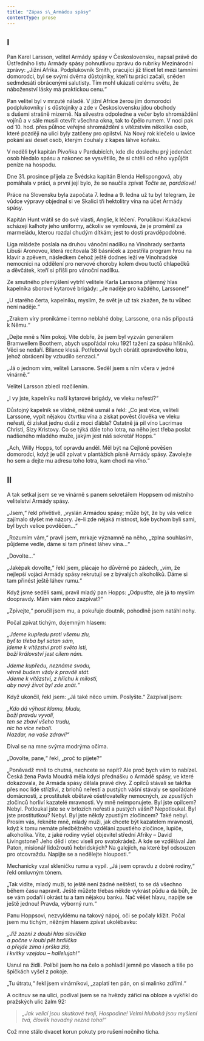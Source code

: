 ```yaml
---
title: "Zápas s\_Armádou spásy"
contentType: prose
---
```


## I

Pan Karel Larsson, velitel Armády spásy v Československu, napsal právě do Ústředního listu Armády spásy pohnutlivou zprávu do rubriky Mezinárodní zprávy: „Jižní Afrika. Podplukovník Smith, pracující již třicet let mezi tamními domorodci, byl se svými dvěma důstojníky, kteří tu práci začali, sněden sedmdesáti obrácenými salutisty. Tím mohl ukázati celému světu, že náboženství lásky má praktickou cenu.“

Pan velitel byl v mrzuté náladě. V jižní Africe žerou jim domorodci podplukovníky i s důstojníky a zde v Československu jdou obchody s dušemi strašně mizerně. Na silvestra odpoledne a večer bylo shromáždění vojínů a v sále musili otevřít všechna okna, tak to čpělo rumem. V noci pak od 10. hod. přes půlnoc veřejné shromáždění s vítězstvím několika osob, které později na ulici byly zatčeny pro opilství. Na Nový rok klečelo u lavice pokání asi deset osob, kterým čouhaly z kapes láhve koňaku.

V neděli byl kapitán Pivoňka v Pardubicích, kde dle doslechu prý jedenáct osob hledalo spásu a nakonec se vysvětlilo, že si chtěli od něho vypůjčit peníze na hospodu.

Dne 31. prosince přijela ze Švédska kapitán Blenda Hellspongová, aby pomáhala v práci, a první její bylo, že se naučila zpívat _Točte se, pardálové!_

Práce na Slovensku byla započata 7. ledna a 9. ledna už tu byl telegram, že vůdce výpravy objednal si ve Skalici tři hektolitry vína na účet Armády spásy.

Kapitán Hunt vrátil se do své vlasti, Anglie, k léčení. Poručíkovi Kukačkovi scházejí kalhoty jeho uniformy, ačkoliv se vymlouvá, že je proměnil za marmeládu, kterou rozdal chudým dítkám; jest to dosti pravděpodobné.

Liga mládeže poslala na druhou vánoční nadílku na Vinohrady seržanta Libuši Aronovou, která recitovala 38 básniček a zpestřila program hrou na klavír a zpěvem, následkem čehož ještě dodnes leží ve Vinohradské nemocnici na oddělení pro nervové choroby kolem dvou tuctů chlapečků a děvčátek, kteří si přišli pro vánoční nadílku.

Ze smutného přemýšlení vytrhl velitele Karla Larssona příjemný hlas kapelníka sborové kytarové brigády: „Je naděje pro každého, Larssone!“

„U starého čerta, kapelníku, myslím, že svět je už tak zkažen, že tu vůbec není naděje.“

„Zrakem víry pronikáme i temno neblahé doby, Larssone, ona nás připoutá k Němu.“

„Dejte mně s Ním pokoj. Víte dobře, že jsem byl vyzván generálem Bramwellem Boothem, abych uspořádal roku 1921 tažení za spásu hříšníků. Věci se nedaří. Bilance klesá. Potřeboval bych obrátit opravdového lotra, jehož obrácení by vzbudilo senzaci.“

„Já o jednom vím, veliteli Larssone. Seděl jsem s ním včera v jedné vinárně.“

Velitel Larsson zbledl rozčilením.

„I vy jste, kapelníku naší kytarové brigády, ve vleku neřestí?“

Důstojný kapelník se vlídně, něžně usmál a řekl: „Co jest více, veliteli Larssone, vypít nějakou čtvrtku vína a získat pověst člověka ve vleku neřesti, či získat jednu duši z moci ďábla? Ostatně já pil víno Lacrimae Christi, Slzy Kristovy. Co se týká dále toho lotra, na něho jest třeba poslat nadšeného mladého muže, jakým jest náš sekretář Hopps.“

„Ach, Willy Hopps, toť opravdu anděl. Měl být na Cejloně pověšen domorodci, když je učil zpívat v plantážích písně Armády spásy. Zavolejte ho sem a dejte mu adresu toho lotra, kam chodí na víno.“

## II

A tak setkal jsem se ve vinárně s panem sekretářem Hoppsem od místního velitelství Armády spásy.

„Jsem,“ řekl přívětivě, „vyslán Armádou spásy; může být, že by vás velice zajímalo slyšet mé názory. Je-li zde nějaká místnost, kde bychom byli sami, byl bych velice povděčen…“

„Rozumím vám,“ pravil jsem, mrkaje významně na něho, „zplna souhlasím, půjdeme vedle, dáme si tam přinést láhev vína…“

„Dovolte…“

„Jaképak dovolte,“ řekl jsem, plácaje ho důvěrně po zádech, „vím, že nejlepší vojáci Armády spásy rekrutují se z bývalých alkoholiků. Dáme si tam přinést ještě láhev rumu.“

Když jsme seděli sami, pravil mladý pan Hopps: „Odpusťte, ale já to myslím doopravdy. Mám vám něco zazpívat?“

„Zpívejte,“ poručil jsem mu, a pokuřuje doutník, pohodlně jsem natáhl nohy.

Počal zpívat tichým, dojemným hlasem:

_„Jdeme kupředu proti všemu zlu,  
byť to třeba byl satan sám,  
jdeme k vítězství proti světa lsti,  
boží království jest cílem nám._

_Jdeme kupředu, neznáme svodu,  
věrně budem vždy k pravdě stát.  
Jdeme k vítězství, z hříchu k milosti,  
aby nový život byl zde znát.“_

Když ukončil, řekl jsem: „Já také něco umím. Poslyšte.“ Zazpíval jsem:

_„Kdo dá výhost klamu, bludu,  
boží pravdu vyvolí,  
ten se zbaví všeho trudu,  
nic ho více nebolí.  
Nazdar, na vaše zdraví!“_

Díval se na mne svýma modrýma očima.

„Dovolte, pane,“ řekl, „proč to pijete?“

„Poněvadž mně to chutná, nechcete se napít? Ale proč bych vám to nabízel. Česká žena Pavla Moudrá měla kdysi přednášku o Armádě spásy, ve které dokazovala, že Armáda spásy dělala pravé divy. Z opilců stávali se takřka přes noc lidé střízliví, z brlohů ne­řestí a pustých vášní stávaly se spořádané domácnosti, z prostitutek obětavé ošetřovatelky nemocných, ze zpustlých zločinců horliví kazatelé mravnosti. Vy mně neimponujete. Byl jste opilcem? Nebyl. Potloukal jste se v brlozích neřesti a pustých vášní? Nepotloukal. Byl jste prostitutkou? Nebyl. Byl jste někdy zpustlým zločincem? Také nebyl. Prosím vás, řekněte mně, mladý muži, jak chcete být kazatelem mravnosti, když k tomu nemáte předběžného vzdělání zpustlého zločince, lupiče, alkoholika. Víte, z jaké rodiny vyšel objevitel střední Afriky – David Livingstone? Jeho děd i otec viseli pro svatokrádež. A kde se vzdělával Jan Paton, misionář lidožroutů hebridských? Na galejích, na které byl odsouzen pro otcovraždu. Napijte se a nedělejte hlouposti.“

Mechanicky vzal skleničku rumu a vypil. „Já jsem opravdu z dobré rodiny,“ řekl omluvným tónem.

„Tak vidíte, mladý muži, to ještě není žádné neštěstí, to se dá všechno během času napravit. Ještě můžete třebas někde vykrást půdu a dá bůh, že se vám podaří i okrást tu a tam nějakou banku. Nač věšet hlavu, napijte se ještě jednou! Pravda, výborný rum.“

Panu Hoppsovi, nezvyklému na takový nápoj, oči se počaly klížit. Počal jsem mu tichým, něžným hlasem zpívat ukolébavku:

_„Již zazní z doubí hlas slavíčka  
a počne v loubí pět hrdlička  
a přejde zima i prška zlá,  
i kvítky vzejdou – hallelujah!“_

Usnul na židli. Políbil jsem ho na čelo a pohladil jemně po vlasech a tiše po špičkách vyšel z pokoje.

„Tu útratu,“ řekl jsem vinárníkovi, „zaplatí ten pán, on si malinko zdříml.“

A ocitnuv se na ulici, podíval jsem se na hvězdy zářící na obloze a vykřikl do pražských ulic žalm 92:

> _„Jak velicí jsou skutkové tvoji, Hospodine! Velmi hluboká jsou myšlení tvá, člověk hovadný nezná toho!“_

Což mne stálo dvacet korun pokuty pro rušení nočního ticha.
